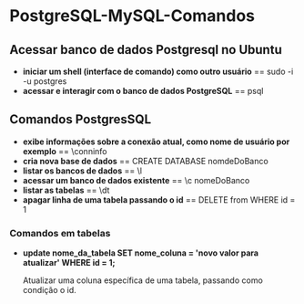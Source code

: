 # PostgreSQL-MySQL-Comandos

<h2>Acessar banco de dados Postgresql no Ubuntu</h2>
<ul>
   <li><strong>iniciar um shell (interface de comando) como outro usuário</strong> == sudo -i -u postgres</li>
   <li><strong>acessar e interagir com o banco de dados PostgreSQL</strong> == psql</li>
</ul>
<h2>Comandos PostgresSQL</h2>
<ul>  
   <li><strong>exibe informações sobre a conexão atual, como nome de usuário por exemplo</strong> == \conninfo</li>
   <li><strong>cria nova base de dados</strong> == CREATE DATABASE nomdeDoBanco</li>
  <li><strong>listar os bancos de dados</strong> == \l</li>
  <li><strong>acessar um banco de dados existente</strong> == \c nomeDoBanco</li>
  <li><strong>listar as tabelas</strong> == \dt</li>
  <li><strong>apagar linha de uma tabela passando o id</strong> == DELETE  from <tabela> WHERE id = 1</li>
</ul>

<h3>Comandos em tabelas</h3>
<ul>
<li><strong>update nome_da_tabela SET nome_coluna = 'novo valor para atualizar' WHERE id = 1;</strong> 
<p>Atualizar uma coluna específica de uma tabela, passando como condição o id.</p>
</li>
</ul>
